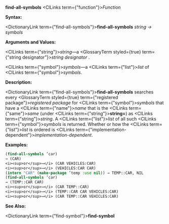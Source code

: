 **find-all-symbols** <ClLinks  term={"function"}><i>Function</i></ClLinks> 



**Syntax:** 



<DictionaryLink  term={"find-all-symbols"}><b>find-all-symbols</b></DictionaryLink> *string → symbols* 



**Arguments and Values:** 



<ClLinks  term={"string"}><i>string</i></ClLinks>—a <GlossaryTerm styled={true} term={"string designator"}><i>string designator</i></GlossaryTerm> . 



<ClLinks  term={"symbol"}><i>symbols</i></ClLinks>—a <ClLinks  term={"list"}><i>list</i></ClLinks> of <ClLinks  term={"symbol"}><i>symbols</i></ClLinks>. 



**Description:** 



<DictionaryLink  term={"find-all-symbols"}><b>find-all-symbols</b></DictionaryLink> searches every <GlossaryTerm styled={true} term={"registered package"}><i>registered package</i></GlossaryTerm> for <ClLinks  term={"symbol"}><i>symbols</i></ClLinks> that have a <ClLinks  term={"name"}><i>name</i></ClLinks> that is the <ClLinks  term={"same"}><i>same</i></ClLinks> (under <ClLinks  term={"string"}><b>string=</b></ClLinks>) as <ClLinks  term={"string"}><i>string</i></ClLinks>. A <ClLinks  term={"list"}><i>list</i></ClLinks> of all such <ClLinks  term={"symbol"}><i>symbols</i></ClLinks> is returned. Whether or how the <ClLinks  term={"list"}><i>list</i></ClLinks> is ordered is <ClLinks  term={"implementation-dependent"}><i>implementation-dependent</i></ClLinks>. 



**Examples:**
```lisp
(find-all-symbols ’car) 
→ (CAR) 
<i><sup>or</sup>→</i> (CAR VEHICLES:CAR) 
<i><sup>or</sup>→</i> (VEHICLES:CAR CAR) 
(intern "CAR" (make-package ’temp :use nil)) → TEMP::CAR, NIL 
(find-all-symbols ’car) 
→ (TEMP::CAR CAR) 
<i><sup>or</sup>→</i> (CAR TEMP::CAR) 
<i><sup>or</sup>→</i> (TEMP::CAR CAR VEHICLES:CAR) 
<i><sup>or</sup>→</i> (CAR TEMP::CAR VEHICLES:CAR) 
```
**See Also:** 



<DictionaryLink  term={"find-symbol"}><b>find-symbol</b></DictionaryLink> 



